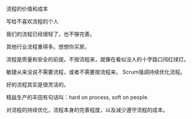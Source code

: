 流程的价值和成本

写给不喜欢流程的个人

我们的流程已经很轻了，也不够完善。

其他行业流程重得多。想想你买房。

流程是质量和安全的前提。不按流程来，就像在看似没人的十字路口闯红绿灯。

敏捷从来没说不需要流程，或者不需要按流程来。
Scrum强调持续优化流程。

好的流程其实是很灵活的。

精益生产的丰田有句话叫：hard on process, soft on people. 

对流程的持续优化，流程本身的完善程度，以及减少遵守流程的成本。
